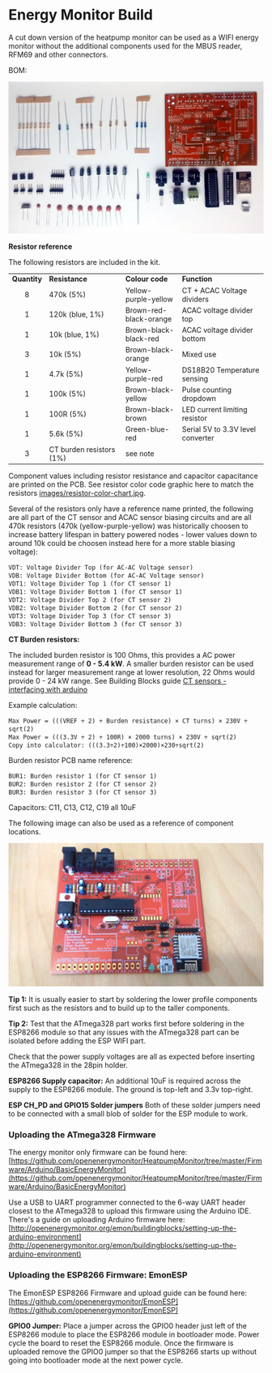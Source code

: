 # Energy Monitor Build

A cut down version of the heatpump monitor can be used as a WIFI energy monitor without the additional components used for the MBUS reader, RFM69 and other connectors.

BOM:

![energymonitor_v2_components.JPG](images/energymonitor_v2_components.JPG)

**Resistor reference**

The following resistors are included in the kit.

<table cellspacing="0" border="0">
	<colgroup width="63"></colgroup>
	<colgroup width="219"></colgroup>
	<colgroup width="162"></colgroup>
	<colgroup width="245"></colgroup>
	<tr>
		<td height="17" align="center"><b>Quantity</b></td>
		<td align="left"><b>Resistance</b></td>
		<td align="left"><b>Colour code</b></td>
		<td align="left"><b>Function</b></td>
	</tr>
	<tr>
		<td height="17" align="center" sdval="8" sdnum="2057;">8</td>
		<td align="left">470k (5%)</td>
		<td align="left">Yellow-purple-yellow</td>
		<td align="left">CT + ACAC Voltage dividers</td>
	</tr>
	<tr>
		<td height="17" align="center" sdval="1" sdnum="2057;">1</td>
		<td align="left">120k (blue, 1%)</td>
		<td align="left">Brown-red-black-orange</td>
		<td align="left">ACAC voltage divider top</td>
	</tr>
	<tr>
		<td height="17" align="center" sdval="1" sdnum="2057;">1</td>
		<td align="left">10k (blue, 1%)</td>
		<td align="left">Brown-black-black-red</td>
		<td align="left">ACAC voltage divider bottom</td>
	</tr>
	<tr>
		<td height="17" align="center" sdval="1" sdnum="2057;">3</td>
		<td align="left">10k (5%)</td>
		<td align="left">Brown-black-orange</td>
		<td align="left">Mixed use</td>
	</tr>
	<tr>
		<td height="17" align="center" sdval="1" sdnum="2057;">1</td>
		<td align="left">4.7k (5%)</td>
		<td align="left">Yellow-purple-red</td>
		<td align="left">DS18B20 Temperature sensing</td>
	</tr>
	<tr>
		<td height="17" align="center" sdval="1" sdnum="2057;">1</td>
		<td align="left">100k (5%)</td>
		<td align="left">Brown-black-yellow</td>
		<td align="left">Pulse counting dropdown</td>
	</tr>
	<tr>
		<td height="17" align="center" sdval="1" sdnum="2057;">1</td>
		<td align="left">100R (5%)</td>
		<td align="left">Brown-black-brown</td>
		<td align="left">LED current limiting resistor</td>
	</tr>
	<tr>
		<td height="17" align="center" sdval="1" sdnum="2057;">1</td>
		<td align="left">5.6k (5%)</td>
		<td align="left">Green-blue-red</td>
		<td align="left">Serial 5V to 3.3V level converter</td>
	</tr>
	<tr>
		<td height="17" align="center" sdval="3" sdnum="2057;">3</td>
		<td align="left">CT burden resistors (1%)</td>
		<td align="left">see note</td>
		<td align="left"><br></td>
	</tr>
</table>

Component values including resistor resistance and capacitor capacitance are printed on the PCB. See resistor color code graphic here to match the resistors [images/resistor-color-chart.jpg](images/resistor-color-chart.jpg).

Several of the resistors only have a reference name printed, the following are all part of the CT sensor and ACAC sensor biasing circuits and are all 470k resistors (470k (yellow-purple-yellow) was historically choosen to increase battery lifespan in battery powered nodes - lower values down to around 10k could be choosen instead here for a more stable biasing voltage):

    VDT: Voltage Divider Top (for AC-AC Voltage sensor)
    VDB: Voltage Divider Bottom (for AC-AC Voltage sensor)
    VDT1: Voltage Divider Top 1 (for CT sensor 1)
    VDB1: Voltage Divider Bottom 1 (for CT sensor 1)
    VDT2: Voltage Divider Top 2 (for CT sensor 2)
    VDB2: Voltage Divider Bottom 2 (for CT sensor 2)
    VDT3: Voltage Divider Top 3 (for CT sensor 3)
    VDB3: Voltage Divider Bottom 3 (for CT sensor 3)

**CT Burden resistors:**

The included burden resistor is 100 Ohms, this provides a AC power measurement range of **0 - 5.4 kW**. A smaller burden resistor can be used instead for larger measurement range at lower resolution, 22 Ohms would provide 0 - 24 kW range. See Building Blocks guide [CT sensors - interfacing with arduino](https://openenergymonitor.org/emon/buildingblocks/ct-sensors-interface)

Example calculation:

    Max Power = (((VREF ÷ 2) ÷ Burden resistance) × CT turns) × 230V ÷ sqrt(2)
    Max Power = (((3.3V ÷ 2) ÷ 100R) × 2000 turns) × 230V ÷ sqrt(2) 
    Copy into calculator: (((3.3÷2)÷100)×2000)×230÷sqrt(2) 

Burden resistor PCB name reference:

    BUR1: Burden resistor 1 (for CT sensor 1)
    BUR2: Burden resistor 2 (for CT sensor 2)
    BUR3: Burden resistor 3 (for CT sensor 3)
    
Capacitors: C11, C13, C12, C19 all 10uF

The following image can also be used as a reference of component locations. 
    
![emonbuild_v3.jpg](images/emonbuild_v3.jpg)

**Tip 1:** It is usually easier to start by soldering the lower profile components first such as the resistors and to build up to the taller components. 

**Tip 2:** Test that the ATmega328 part works first before soldering in the ESP8266 module so that any issues with the ATmega328 part can be isolated before adding the ESP WIFI part. 

Check that the power supply voltages are all as expected before inserting the ATmega328 in the 28pin holder.

**ESP8266 Supply capacitor:** An additional 10uF is required across the supply to the ESP8266 module. The ground is top-left and 3.3v top-right.

**ESP CH_PD and GPIO15 Solder jumpers** Both of these solder jumpers need to be connected with a small blob of solder for the ESP module to work.

### Uploading the ATmega328 Firmware

The energy monitor only firmware can be found here: [https://github.com/openenergymonitor/HeatpumpMonitor/tree/master/Firmware/Arduino/BasicEnergyMonitor](https://github.com/openenergymonitor/HeatpumpMonitor/tree/master/Firmware/Arduino/BasicEnergyMonitor)

Use a USB to UART programmer connected to the 6-way UART header closest to the ATmega328 to upload this firmware using the Arduino IDE. There's a guide on uploading Arduino firmware here: [http://openenergymonitor.org/emon/buildingblocks/setting-up-the-arduino-environment](http://openenergymonitor.org/emon/buildingblocks/setting-up-the-arduino-environment)

### Uploading the ESP8266 Firmware: EmonESP

The EmonESP ESP8266 Firmware and upload guide can be found here: [https://github.com/openenergymonitor/EmonESP](https://github.com/openenergymonitor/EmonESP)

**GPIO0 Jumper:** Place a jumper across the GPIO0 header just left of the ESP8266 module to place the ESP8266 module in bootloader mode. Power cycle the board to reset the ESP8266 module. Once the firmware is uploaded remove the GPIO0 jumper so that the ESP8266 starts up without going into bootloader mode at the next power cycle.
